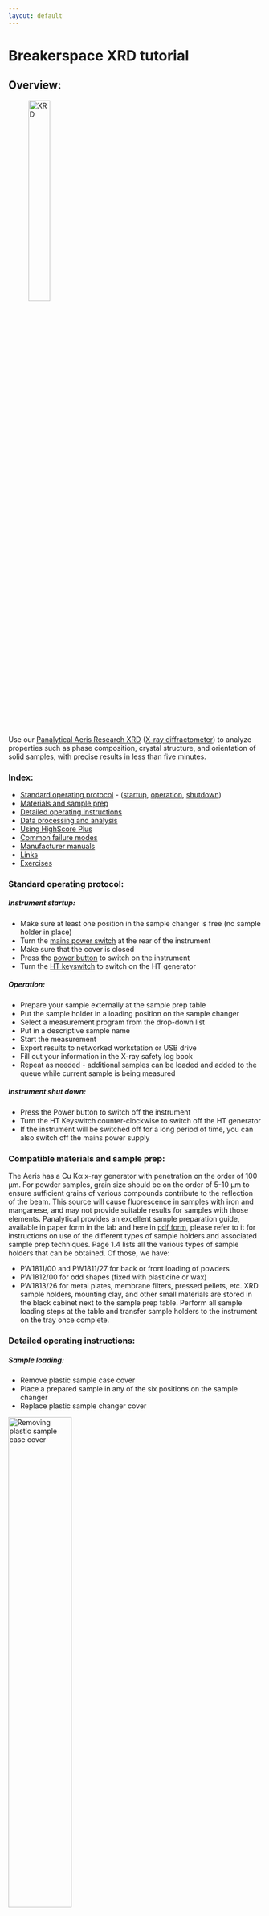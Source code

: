 ```yaml
---
layout: default
---
```

# Breakerspace XRD tutorial
## Overview:

<figure>
	<img src="../assets/img/xrd.JPG" alt="XRD" style="width:32%; margin:0">  
</figure>

Use our [Panalytical Aeris Research XRD](https://www.malvernpanalytical.com/en/products/product-range/aeris-range) ([X-ray diffractometer](https://www.malvernpanalytical.com/en/products/technology/xray-analysis/x-ray-diffraction)) to analyze properties such as phase composition, crystal structure, and orientation of solid samples, with precise results in less than five minutes.

### Index: 

* [Standard operating protocol](#sop) - ([startup](#startup), [operation](#operation), [shutdown](#shutdown))
* [Materials and sample prep](#materials)
* [Detailed operating instructions](#details)
* [Data processing and analysis](#data)
* [Using HighScore Plus](#highscore)
* [Common failure modes](#failures)
* [Manufacturer manuals](#manuals)
* [Links](#links)
* [Exercises](#exercises)

<a name="sop"></a>

### Standard operating protocol: 

<a name="startup"></a> 

##### Instrument startup:  

* Make sure at least one position in the sample changer is free (no sample holder in place)
* Turn the [mains power switch](../assets/img/tutorials/xrd/mains-switch.jpg) at the rear of the instrument
* Make sure that the cover is closed
* Press the [power button](../assets/img/tutorials/xrd/power-button.jpg) to switch on the instrument
* Turn the [HT keyswitch](../assets/img/tutorials/xrd/keyswitch.jpg) to switch on the HT generator

<a name="operation"></a>

##### Operation: 

* Prepare your sample externally at the sample prep table
* Put the sample holder in a loading position on the sample changer
* Select a measurement program from the drop-down list
* Put in a descriptive sample name
* Start the measurement
* Export results to networked workstation or USB drive
* Fill out your information in the X-ray safety log book
* Repeat as needed - additional samples can be loaded and added to the queue while current sample is being measured

<a name="shutdown"></a>

#####  Instrument shut down:

* Press the Power button to switch off the instrument
* Turn the HT Keyswitch counter-clockwise to switch off the HT generator
* If the instrument will be switched off for a long period of time, you can also switch off the mains power supply

<a name="materials"></a> 

### Compatible materials and sample prep: 

The Aeris has a Cu Kα x-ray generator with penetration on the order of 100 µm. For powder samples, grain size should be on the order of 5-10 µm to ensure sufficient grains of various compounds contribute to the reflection of the beam. This source will cause fluorescence in samples with iron and manganese, and may not provide suitable results for samples with those elements.
Panalytical provides an excellent sample preparation guide, available in paper form in the lab and here in [pdf form](https://www.dropbox.com/scl/fi/17o43bqhe52u49kkecvrf/xrd-sample-holders-preparation.pdf?rlkey=vxi65kwyeqrcr62jbcxa5rqvq&dl=0), please refer to it for instructions on use of the different types of sample holders and associated sample prep techniques.
Page 1.4 lists all the various types of sample holders that can be obtained. Of those, we have:
* PW1811/00 and PW1811/27 for back or front loading of powders
* PW1812/00 for odd shapes (fixed with plasticine or wax)
* PW1813/26 for metal plates, membrane filters, pressed pellets, etc.
XRD sample holders, mounting clay, and other small materials are stored in the black cabinet next to the sample prep table. Perform all sample loading steps at the table and transfer sample holders to the instrument on the tray once complete.

<a name="details"></a> 

### Detailed operating instructions: 

##### Sample loading:
* Remove plastic sample case cover
* Place a prepared sample in any of the six positions on the sample changer
* Replace plastic sample changer cover

<figure style="margin-left:0; margin-right:0;">
	<img src="../assets/img/tutorials/xrd/removing plastic cover 2.gif" alt="Removing plastic sample case cover" style="width:50%; margin:0"> 
	<img src="../assets/img/tutorials/xrd/add sample.gif" alt="Placing prepared sample in" style="width:50%; margin:0">
</figure>

##### Running a measurement program:
* Choose measurement program
* Enter sample ID
* Edit file name as necessary
* Click Add to Queue

<figure style="margin-left:0; margin-right:0;">
	<img src="../assets/img/tutorials/xrd/Queue.gif" alt="Adding a sample to the queue" style="width:50%; margin:0"> 
	<img src="../assets/img/tutorials/xrd/Export.gif" alt="Copying results to desktop folder" style="width:50%; margin:0">
</figure>

##### Exporting data:
Data can be saved on a USB drive, or exported to a shared network drive on the XRD workstation to the right of the instrument. The workstation can be accessed using a common login. The username is xrd and the password is xrd-password. Data can be found in the folder C:\XRD\XRD data

<figure style="margin-left:0; margin-right:0;">
    <a href="../assets/img/tutorials/xrd/xrd data in folder.png" target="_parent">
        <img src="../assets/img/tutorials/xrd/xrd data in folder.png" alt="export directory image" style="width:50%; margin:0" />
        <figcaption>Recommended export location in Windows explorer</figcaption>
    </a>
</figure>

##### New measurement programs:
New measurement programs can be created using the software XRDMP Creator on the workstation that supports the XRD, though programs stored on the instrument should cover most basic analysis needs. Documentation on the use of XRDMP Creator is available in the XRDMP Creator Help menu. If you need to create new programs and need assistance, please contact Breakerspace staff.

##### Advanced mode:
Advanced mode is used to change optical components, manage data (including importing programs, and deleting programs and results), and other advanced configuration tools. Lab users typically will not need to access advanced mode, and instruction of its use is beyond the scope of this tutorial.

<a name="data"></a>

### Data processing and analysis:

* Data from the Aeris can be processed using [HighScore Plus 5.0](https://www.malvernpanalytical.com/en/products/category/software/x-ray-diffraction-software/highscore-with-plus-option)
  
<a name="highscore"></a>
#### Using High Score Plus:

##### Determine background:
* Treatment > Determine Background
* Automatic usually does the job.
* Granularity changes the distance between points of inflection on the background curve. 
* Bending factor determines how bendy the background is (as the name suggests). 
* Click Accept.

##### Determine peaks:
* Treatment > Search Peaks
* Play with the significance until the peaks reflect what you think are peaks. 
* Under Peak List, go through the peaks detected to make sure the software didn’t make any mistakes. Delete peaks by Right Click > Delete Peak. 
Insert peaks by 
  * Option 1: Treatment > Insert Peak (Ctrl+R). Click on the tip of each peak you want to add. 
  * Option 2: In Peak Lists > Right Click > Add Peak…  and manually enter the data. 

##### Determine a mystery compound:
* After determining the background and peaks,Right Click > Search Match > (Optional) change the search settings > Search > Ok.
* Options for improving your outcomes: 
  * Under the Restrictions tab > Restrictions set > Select Restriction set, you can pick your type of material from a drop down menu. For example, if you material is organic, select “Organic”
  * Under the Restrictions tab > Edit… will give you a pop up for many ways to restrict your search. For example, under Chemistry, one can input the elements that are or are not present in the sample. 
  * Clicking Execute Fitting > <Profile Fit> Default often improves the confidence and precision of the results. 
* Interpreting the Matches: 
  * Score shows the confidence of the program in the pattern match between your samples and the candidate. To check if the program was correct, click on the candidate you are interested in. Thin blue lines will show up on the graph. Check that each blue line matches up with the height and location of a peak of your sample. 
  * Once you are confident with your match, left click and pull it to the Pattern List panel. This “accepts” it. On the graph, if any peak is not matched by the accepted candidate’s pattern, it will retain a blue downward facing arrow on it. The candidates list reorganizes to find a compound that fits the unfitted peak. 
  * Continue this process until all peaks have been matched and all compounds in your sample have been found.

<a name="failures"></a>
### Common failure modes:
* Booting the instrument with all sample changer positions occupied will result in an [error](https://www.dropbox.com/scl/fi/4a0rnd149la2lyrvo0rll/XRD_please_remove_sample.jpg?rlkey=u5x63mlic9llbitkgpigh0xcw&st=126n38zb&dl=0). Remove one of the sample holders, so that there is a free spot.

<a name="manuals"></a>
### Manufacturer's manuals:
* [Aeris quick start guide](https://www.dropbox.com/scl/fi/gqd44xvmv9q5660bk5gs4/aeris_quickstart_guide.pdf?rlkey=zj5qv5ajbxf80865fnh939r5g&dl=0)
* [Aeris user guide](https://www.dropbox.com/s/sw476m00qq3c7jr/aeris_user_guide.pdf?dl=0)
* [Highscore Plus quickstart guide](https://www.dropbox.com/scl/fi/0vaijznxsfaa05xfqwxd2/highscore_plus_quickstart_guide.pdf?rlkey=kx900yxwi5dtxug5ng1do8tyv&dl=0)
* [Sample holders and sample prep guide](https://www.dropbox.com/scl/fi/17o43bqhe52u49kkecvrf/xrd-sample-holders-preparation.pdf?rlkey=vxi65kwyeqrcr62jbcxa5rqvq&dl=0)
* [XRD for the analyst](https://www.dropbox.com/scl/fi/0e8vioulematgbd1yluzb/x-ray_powder_diffraction.pdf?rlkey=eae3hs1ispi1fi7vruh8oq9az&dl=0)

<a name="links"></a>
### Links:
* [Tutorial videos by the IAMM Diffraction Facility](https://www.youtube.com/@IAMMDiffractionFacility)
* [Panalytical XRD YouTube playlist](https://www.youtube.com/watch?v=YujXF6NKORM&list=PL2wIBTZfZRjdxVJYhan7PHbz_hyStiGgH)
* [Panalytical Aeris videos](https://www.youtube.com/@MalvernPanalytical/search?query=aeris)

<a name="exercises"></a>
### Exercises:
* Beginner: Identify the mystery powder
* Intermediate: Distinguish amorphous and crystalline polymers
* Intermediate: Distinguish mineral forms of calcium carbonate, i.e. calcite and aragonite
* Advanced: Identify mystery powder and label each peak with the crystal plane it results from
